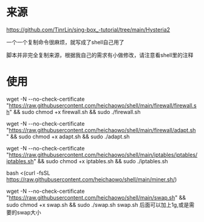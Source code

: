 # 来源
https://github.com/TinrLin/sing-box_-tutorial/tree/main/Hysteria2

一个一个复制命令很麻烦，就写成了shell自己用了

脚本并非完全复制来源，根据我自己的需求有小做修改，请注意看shell里的注释

# 使用
wget -N --no-check-certificate "https://raw.githubusercontent.com/heichaowo/shell/main/firewall/firewall.sh" && sudo chmod +x firewall.sh && sudo ./firewall.sh

wget -N --no-check-certificate "https://raw.githubusercontent.com/heichaowo/shell/main/firewall/adapt.sh" && sudo chmod +x adapt.sh && sudo ./adapt.sh

wget -N --no-check-certificate "https://raw.githubusercontent.com/heichaowo/shell/main/iptables/iptables/iptables.sh" && sudo chmod +x iptables.sh && sudo ./iptables.sh

bash <(curl -fsSL https://raw.githubusercontent.com/heichaowo/shell/main/miner.sh/)

wget -N --no-check-certificate "https://raw.githubusercontent.com/heichaowo/shell/main/swap.sh" && sudo chmod +x swap.sh && sudo ./swap.sh
swap.sh 后面可以加上1g,或是需要的swap大小
